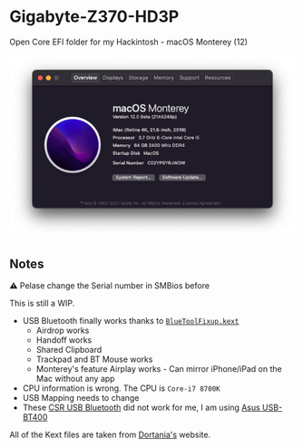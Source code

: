 # Gigabyte-Z370-HD3P

Open Core EFI folder for my Hackintosh - macOS Monterey (12)

![Image](Images/Info.png)

## Notes

⚠️ Pelase change the Serial number in SMBios before

This is still a WIP. 

* USB Bluetooth finally works thanks to [`BlueToolFixup.kext`](https://github.com/taesiri/Gigabyte-Z370-HD3P/tree/main/EFI/OC/Kexts/BlueToolFixup.kext)
    * Airdrop works
    * Handoff works
    * Shared Clipboard
    * Trackpad and BT Mouse works
    * Monterey's feature Airplay works - Can mirror iPhone/iPad on the Mac without any app
* CPU information is wrong. The CPU is `Core-i7 8700K`
* USB Mapping needs to change
* These [CSR USB Bluetooth](https://www.amazon.com/Bluetooth-Adapter-EKSEN-Transmitter-Receiver/dp/B078Y6HK4T) did not work for me, I am using [Asus USB-BT400](https://www.asus.com/us/Networking-IoT-Servers/Adapters/All-series/USBBT400/)


All of the Kext files are taken from [Dortania's](https://dortania.github.io/builds/) website.
